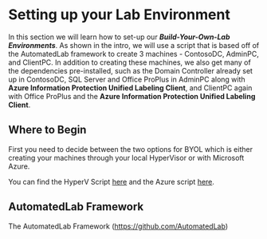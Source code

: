 # Setting up your Lab Environment

In this section we will learn how to set-up our ***Build-Your-Own-Lab Environments***. As shown in the intro, we will use a script that is based off of the AutomatedLab framework to create 3 machines - ContosoDC, AdminPC, and ClientPC. In addition to creating these machines, we also get many of the dependencies pre-installed, such as the Domain Controller already set up in ContosoDC, SQL Server and Office ProPlus in AdminPC along with **Azure Information Protection Unified Labeling Client**, and ClientPC again with Office ProPlus and the **Azure Information Protection Unified Labeling Client**. 

## Where to Begin

First you need to decide between the two options for BYOL which is either creating your machines through your local HyperVisor or with Microsoft Azure. 

You can find the HyperV Script [here](AIPBYOL-HyperV.ps1) and the Azure script [here](AIPBYOL-Azure.ps1).

## AutomatedLab Framework

The AutomatedLab Framework (https://github.com/AutomatedLab)
